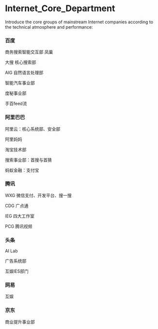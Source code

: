 # Internet_Core_Department
Introduce the core groups of mainstream Internet companies according to the technical atmosphere and performance:

### 百度
商务搜索智能交互部 凤巢

大搜 核心搜索部

AIG 自然语言处理部

智能汽车事业部

度秘事业部

手百feed流

### 阿里巴巴
阿里云：核心系统部、安全部

阿里妈妈

淘宝技术部

搜索事业部：首搜与首猜

蚂蚁金融：支付宝


### 腾讯
WXG 微信支付、开发平台、搜一搜

CDG 广点通

IEG 四大工作室

PCG 腾讯视频

### 头条
AI Lab

广告系统部

互娱IES部门

### 网易
互娱

### 京东
商业提升事业部
